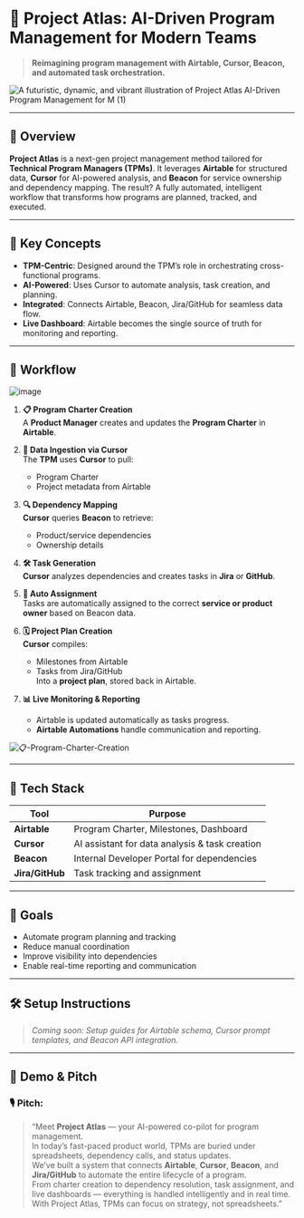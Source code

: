 # 🚀 Project Atlas: AI-Driven Program Management for Modern Teams

> **Reimagining program management with Airtable, Cursor, Beacon, and automated task orchestration.**


![A futuristic, dynamic, and vibrant illustration of Project Atlas AI-Driven Program Management for M (1)](https://github.com/user-attachments/assets/11b9a00b-d8da-455f-a767-cd22f9f93398)




---

## 📌 Overview

**Project Atlas** is a next-gen project management method tailored for **Technical Program Managers (TPMs)**. It leverages **Airtable** for structured data, **Cursor** for AI-powered analysis, and **Beacon** for service ownership and dependency mapping. The result? A fully automated, intelligent workflow that transforms how programs are planned, tracked, and executed.

---

## 🧠 Key Concepts

- **TPM-Centric**: Designed around the TPM’s role in orchestrating cross-functional programs.
- **AI-Powered**: Uses Cursor to automate analysis, task creation, and planning.
- **Integrated**: Connects Airtable, Beacon, Jira/GitHub for seamless data flow.
- **Live Dashboard**: Airtable becomes the single source of truth for monitoring and reporting.

---

## 🔄 Workflow




![image](https://github.com/user-attachments/assets/189635cd-f3c9-416d-a10a-9b54c5053502)






1. **📋 Program Charter Creation**  
   A **Product Manager** creates and updates the **Program Charter** in **Airtable**.

2. **🧠 Data Ingestion via Cursor**  
   The **TPM** uses **Cursor** to pull:
   - Program Charter  
   - Project metadata from Airtable  

3. **🔍 Dependency Mapping**  
   **Cursor** queries **Beacon** to retrieve:
   - Product/service dependencies  
   - Ownership details  

4. **🛠️ Task Generation**  
   **Cursor** analyzes dependencies and creates tasks in **Jira** or **GitHub**.

5. **📌 Auto Assignment**  
   Tasks are automatically assigned to the correct **service or product owner** based on Beacon data.

6. **🗓️ Project Plan Creation**  
   **Cursor** compiles:
   - Milestones from Airtable  
   - Tasks from Jira/GitHub  
   Into a **project plan**, stored back in Airtable.

7. **📊 Live Monitoring & Reporting**  
   - Airtable is updated automatically as tasks progress.  
   - **Airtable Automations** handle communication and reporting.




![📋-Program-Charter-Creation](https://github.com/user-attachments/assets/277bd2f0-b87e-4951-9dc5-78a2e78ecf60)



---

## 🧰 Tech Stack

| Tool       | Purpose                                      |
|------------|----------------------------------------------|
| **Airtable** | Program Charter, Milestones, Dashboard       |
| **Cursor**   | AI assistant for data analysis & task creation |
| **Beacon**   | Internal Developer Portal for dependencies   |
| **Jira/GitHub** | Task tracking and assignment               |

---

## 🎯 Goals

- Automate program planning and tracking  
- Reduce manual coordination  
- Improve visibility into dependencies  
- Enable real-time reporting and communication  

---

## 🛠️ Setup Instructions

> _Coming soon: Setup guides for Airtable schema, Cursor prompt templates, and Beacon API integration._

---

## 🎤 Demo & Pitch

### 🎙️ **Pitch:**

> “Meet **Project Atlas** — your AI-powered co-pilot for program management.  
> In today’s fast-paced product world, TPMs are buried under spreadsheets, dependency calls, and status updates.  
> We’ve built a system that connects **Airtable**, **Cursor**, **Beacon**, and **Jira/GitHub** to automate the entire lifecycle of a program.  
> From charter creation to dependency resolution, task assignment, and live dashboards — everything is handled intelligently and in real time.  
> With Project Atlas, TPMs can focus on strategy, not spreadsheets.”
